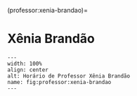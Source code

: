 (professor:xenia-brandao)=

# Xênia Brandão

```{figure} ../_static/img/professor/xenia-brandao.png
---
width: 100%
align: center
alt: Horário de Professor Xênia Brandão
name: fig:professor:xenia-brandao
---
```

